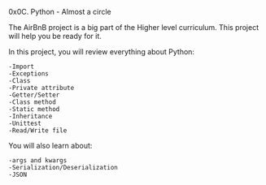 0x0C. Python - Almost a circle

The AirBnB project is a big part of the Higher level curriculum.
This project will help you be ready for it.

In this project, you will review everything about Python:

    -Import
    -Exceptions
    -Class
    -Private attribute
    -Getter/Setter
    -Class method
    -Static method
    -Inheritance
    -Unittest
    -Read/Write file

You will also learn about:

    -args and kwargs
    -Serialization/Deserialization
    -JSON
